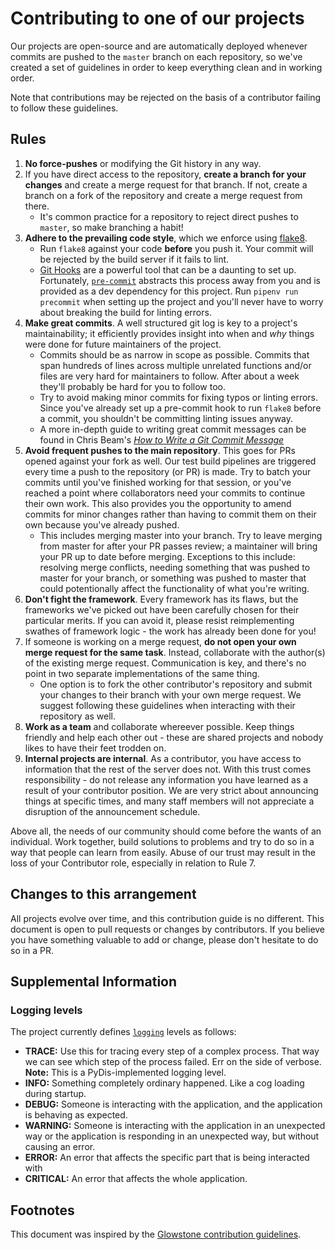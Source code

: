 # Contributing to one of our projects

Our projects are open-source and are automatically deployed whenever commits are pushed to the `master` branch on each repository, so we've created a set of guidelines in order to keep everything clean and in working order.

Note that contributions may be rejected on the basis of a contributor failing to follow these guidelines.

## Rules

1. **No force-pushes** or modifying the Git history in any way.
3. If you have direct access to the repository, **create a branch for your changes** and create a merge request for that branch. If not, create a branch on a fork of the repository and create a merge request from there.
    * It's common practice for a repository to reject direct pushes to `master`, so make branching a habit!
5. **Adhere to the prevailing code style**, which we enforce using [flake8](http://flake8.pycqa.org/en/latest/index.html).
    * Run `flake8` against your code **before** you push it. Your commit will be rejected by the build server if it fails to lint.
    * [Git Hooks](https://git-scm.com/book/en/v2/Customizing-Git-Git-Hooks) are a powerful tool that can be a daunting to set up. Fortunately, [`pre-commit`](https://github.com/pre-commit/pre-commit) abstracts this process away from you and is provided as a dev dependency for this project. Run `pipenv run precommit` when setting up the project and you'll never have to worry about breaking the build for linting errors.
7. **Make great commits**. A well structured git log is key to a project's maintainability; it efficiently provides insight into when and *why* things were done for future maintainers of the project.
    * Commits should be as narrow in scope as possible. Commits that span hundreds of lines across multiple unrelated functions and/or files are very hard for maintainers to follow. After about a week they'll probably be hard for you to follow too.
    * Try to avoid making minor commits for fixing typos or linting errors. Since you've already set up a pre-commit hook to run `flake8` before a commit, you shouldn't be committing linting issues anyway.
    * A more in-depth guide to writing great commit messages can be found in Chris Beam's [*How to Write a Git Commit Message*](https://chris.beams.io/posts/git-commit/)
9. **Avoid frequent pushes to the main repository**. This goes for PRs opened against your fork as well. Our test build pipelines are triggered every time a push to the repository (or PR) is made. Try to batch your commits until you've finished working for that session, or you've reached a point where collaborators need your commits to continue their own work. This also provides you the opportunity to amend commits for minor changes rather than having to commit them on their own because you've already pushed.
    * This includes merging master into your branch. Try to leave merging from master for after your PR passes review; a maintainer will bring your PR up to date before merging. Exceptions to this include: resolving merge conflicts, needing something that was pushed to master for your branch, or something was pushed to master that could potentionally affect the functionality of what you're writing.
11. **Don't fight the framework**. Every framework has its flaws, but the frameworks we've picked out have been carefully chosen for their particular merits. If you can avoid it, please resist reimplementing swathes of framework logic - the work has already been done for you!
13. If someone is working on a merge request, **do not open your own merge request for the same task**. Instead, collaborate with the author(s) of the existing merge request. Communication is key, and there's no point in two separate implementations of the same thing.
    * One option is to fork the other contributor's repository and submit your changes to their branch with your own merge request. We suggest following these guidelines when interacting with their repository as well.
15. **Work as a team** and collaborate whereever possible. Keep things friendly and help each other out - these are shared projects and nobody likes to have their feet trodden on.
17. **Internal projects are internal**. As a contributor, you have access to information that the rest of the server does not. With this trust comes responsibility - do not release any information you have learned as a result of your contributor position. We are very strict about announcing things at specific times, and many staff members will not appreciate a disruption of the announcement schedule.

Above all, the needs of our community should come before the wants of an individual. Work together, build solutions to problems and try to do so in a way that people can learn from easily. Abuse of our trust may result in the loss of your Contributor role, especially in relation to Rule 7.

## Changes to this arrangement

All projects evolve over time, and this contribution guide is no different. This document is open to pull requests or changes by contributors. If you believe you have something valuable to add or change, please don't hesitate to do so in a PR.

##  Supplemental Information
### Logging levels
The project currently defines [`logging`](https://docs.python.org/3/library/logging.html) levels as follows:
* **TRACE:** Use this for tracing every step of a complex process. That way we can see which step of the process failed. Err on the side of verbose. **Note:** This is a PyDis-implemented logging level.
* **INFO:** Something completely ordinary happened. Like a cog loading during startup.
* **DEBUG:** Someone is interacting with the application, and the application is behaving as expected.
* **WARNING:** Someone is interacting with the application in an unexpected way or the application is responding in an unexpected way, but without causing an error.
* **ERROR:** An error that affects the specific part that is being interacted with
* **CRITICAL:** An error that affects the whole application.

## Footnotes

This document was inspired by the [Glowstone contribution guidelines](https://github.com/GlowstoneMC/Glowstone/blob/dev/docs/CONTRIBUTING.md).
